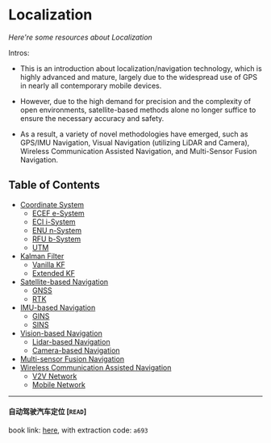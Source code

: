 # Localization
*Here're some resources about Localization*

Intros:
* This is an introduction about localization/navigation technology, which is highly advanced and mature, largely due to the widespread use of GPS in nearly all contemporary mobile devices.

* However, due to the high demand for precision and the complexity of open environments, satellite-based methods alone no longer suffice to ensure the necessary accuracy and safety.

* As a result, a variety of novel methodologies have emerged, such as GPS/IMU Navigation, Visual Navigation (utilizing LiDAR and Camera), Wireless Communication Assisted Navigation, and Multi-Sensor Fusion Navigation.


## Table of Contents
* [Coordinate System](preliminaries/coordination_system.md)
  * [ECEF e-System](preliminaries/coordination_system.md#ecef-e-system)
  * [ECI i-System](preliminaries/coordination_system.md#eci-i-system)
  * [ENU n-System](preliminaries/coordination_system.md#enu-n-system)
  * [RFU b-System](preliminaries/coordination_system.md#rfu-b-system)
  * [UTM](preliminaries/coordination_system.md#utm)
* [Kalman Filter](preliminaries/Kalman_filter.md)
  * [Vanilla KF](preliminaries/Kalman_filter.md#vanilla-kf)
  * [Extended KF](preliminaries/Kalman_filter.md#extended-kf)
* [Satellite-based Navigation](methodologies/satellite_based.md)
  * [GNSS](methodologies/satellite_based.md#gnss)
  * [RTK](methodologies/satellite_based.md#rtk)
* [IMU-based Navigation](methodologies/IMU_based.md)
  * [GINS](methodologies/IMU_based.md#gins)
  * [SINS](methodologies/IMU_based.md#sins)
* [Vision-based Navigation](methodologies/vision_based.md)
  * [Lidar-based Navigation](methodologies/vision_based.md#lidar-based-navigation)
  * [Camera-based Navigation](methodologies/vision_based.md#camera-based-navigation)
* [Multi-sensor Fusion Navigation](methodologies/multi_sensor_fusion.md)
* [Wireless Communication Assisted Navigation](methodologies/WCAN.md)
  * [V2V Network](methodologies/WCAN.md#vehicle-to-vehicle-network)
  * [Mobile Network](methodologies/WCAN.md#mobile-network)

---

#### 自动驾驶汽车定位 [`READ`]
book link: [here](https://pan.baidu.com/s/1J8qRBuRGOf-PCERzs1xuqw), with extraction code: `a693`

